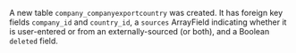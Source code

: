 A new table `company_companyexportcountry` was created.
It has foreign key fields `company_id` and `country_id`,
a `sources` ArrayField indicating whether it is user-entered or
from an externally-sourced (or both), and a Boolean `deleted` field.